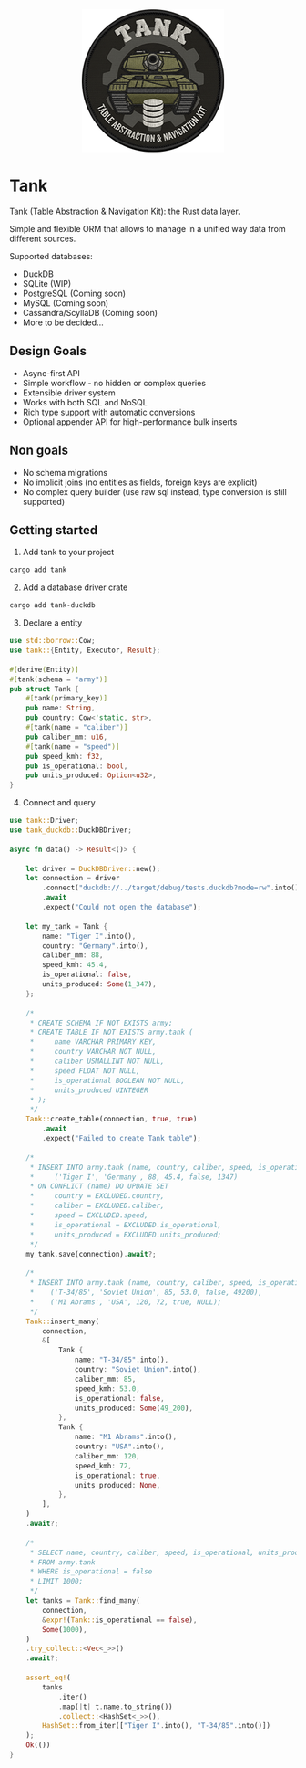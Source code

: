 <div align="center">
    <img width="250" height="250" src="https://github.com/barsdeveloper/tank/blob/master/docs/logo.png?raw=true" />
</div>

# Tank
Tank (Table Abstraction & Navigation Kit): the Rust data layer.

Simple and flexible ORM that allows to manage in a unified way data from different sources.

Supported databases:
- DuckDB
- SQLite (WIP)
- PostgreSQL (Coming soon)
- MySQL (Coming soon)
- Cassandra/ScyllaDB (Coming soon)
- More to be decided...

## Design Goals
- Async-first API
- Simple workflow - no hidden or complex queries
- Extensible driver system
- Works with both SQL and NoSQL
- Rich type support with automatic conversions
- Optional appender API for high-performance bulk inserts

## Non goals
- No schema migrations
- No implicit joins (no entities as fields, foreign keys are explicit)
- No complex query builder (use raw sql instead, type conversion is still supported)

## Getting started
1) Add tank to your project
```sh
cargo add tank
```

2) Add a database driver crate
```sh
cargo add tank-duckdb
```

3) Declare a entity
```rust
use std::borrow::Cow;
use tank::{Entity, Executor, Result};

#[derive(Entity)]
#[tank(schema = "army")]
pub struct Tank {
    #[tank(primary_key)]
    pub name: String,
    pub country: Cow<'static, str>,
    #[tank(name = "caliber")]
    pub caliber_mm: u16,
    #[tank(name = "speed")]
    pub speed_kmh: f32,
    pub is_operational: bool,
    pub units_produced: Option<u32>,
}
```

4) Connect and query
```rust
use tank::Driver;
use tank_duckdb::DuckDBDriver;

async fn data() -> Result<()> {

    let driver = DuckDBDriver::new();
    let connection = driver
        .connect("duckdb://../target/debug/tests.duckdb?mode=rw".into())
        .await
        .expect("Could not open the database");

    let my_tank = Tank {
        name: "Tiger I".into(),
        country: "Germany".into(),
        caliber_mm: 88,
        speed_kmh: 45.4,
        is_operational: false,
        units_produced: Some(1_347),
    };

    /*
     * CREATE SCHEMA IF NOT EXISTS army;
     * CREATE TABLE IF NOT EXISTS army.tank (
     *     name VARCHAR PRIMARY KEY,
     *     country VARCHAR NOT NULL,
     *     caliber USMALLINT NOT NULL,
     *     speed FLOAT NOT NULL,
     *     is_operational BOOLEAN NOT NULL,
     *     units_produced UINTEGER
     * );
     */
    Tank::create_table(connection, true, true)
        .await
        .expect("Failed to create Tank table");

    /*
     * INSERT INTO army.tank (name, country, caliber, speed, is_operational, units_produced) VALUES
     *     ('Tiger I', 'Germany', 88, 45.4, false, 1347)
     * ON CONFLICT (name) DO UPDATE SET
     *     country = EXCLUDED.country,
     *     caliber = EXCLUDED.caliber,
     *     speed = EXCLUDED.speed,
     *     is_operational = EXCLUDED.is_operational,
     *     units_produced = EXCLUDED.units_produced;
     */
    my_tank.save(connection).await?;

    /*
     * INSERT INTO army.tank (name, country, caliber, speed, is_operational, units_produced) VALUES
     *    ('T-34/85', 'Soviet Union', 85, 53.0, false, 49200),
     *    ('M1 Abrams', 'USA', 120, 72, true, NULL);
     */
    Tank::insert_many(
        connection,
        &[
            Tank {
                name: "T-34/85".into(),
                country: "Soviet Union".into(),
                caliber_mm: 85,
                speed_kmh: 53.0,
                is_operational: false,
                units_produced: Some(49_200),
            },
            Tank {
                name: "M1 Abrams".into(),
                country: "USA".into(),
                caliber_mm: 120,
                speed_kmh: 72,
                is_operational: true,
                units_produced: None,
            },
        ],
    )
    .await?;

    /*
     * SELECT name, country, caliber, speed, is_operational, units_produced
     * FROM army.tank
     * WHERE is_operational = false
     * LIMIT 1000;
     */
    let tanks = Tank::find_many(
        connection,
        &expr!(Tank::is_operational == false),
        Some(1000),
    )
    .try_collect::<Vec<_>>()
    .await?;

    assert_eq!(
        tanks
            .iter()
            .map(|t| t.name.to_string())
            .collect::<HashSet<_>>(),
        HashSet::from_iter(["Tiger I".into(), "T-34/85".into()])
    );
    Ok(())
}
```
